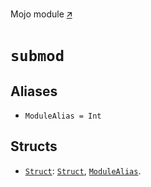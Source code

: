 Mojo module [🡭](https://github.com/mlange-42/modo/blob/main/test/src/pkg/submod.mojo)

# `submod`

## Aliases

- `ModuleAlias = Int`

## Structs

- [`Struct`](Struct-.md): [`Struct`](Struct-.md), [`ModuleAlias`](_index.md#aliases).

